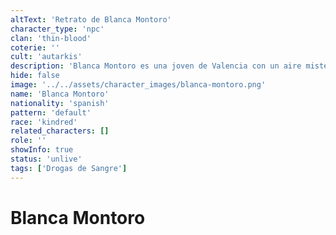 ```yaml
---
altText: 'Retrato de Blanca Montoro'
character_type: 'npc'
clan: 'thin-blood'
coterie: ''
cult: 'autarkis'
description: 'Blanca Montoro es una joven de Valencia con un aire misterioso y frágil tiene una piel pálida casi translúcida que refleja su estado vampírico ojos grandes y oscuros con un brillo melancólico como si escondieran una vida perdida lleva el cabello negro azabache liso hasta los hombros con mechones que enmarcan su rostro su figura es delgada casi etérea y su postura es ligeramente encorvada como si tratara de pasar desapercibida viste un sencillo vestido negro combinado con botas de cuero gastadas y lleva un choker plateado junto con un anillo en forma de luna creciente su maquillaje es sutil pero siempre con un delineado oscuro en los ojos y labios de un rojo apagado.'
hide: false
image: '../../assets/character_images/blanca-montoro.png'
name: 'Blanca Montoro'
nationality: 'spanish'
pattern: 'default'
race: 'kindred'
related_characters: []
role: ''
showInfo: true
status: 'unlive'
tags: ['Drogas de Sangre']
---
```


# Blanca Montoro
